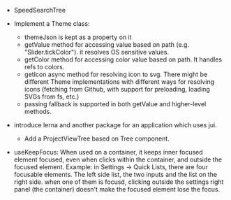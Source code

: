 - SpeedSearchTree
- Implement a Theme class:
  - themeJson is kept as a property on it
  - getValue method for accessing value based on path (e.g. "Slider.tickColor"). it resolves OS 
    sensitive values.
  - getColor method for accessing color value based on path. It handles refs to colors.
  - getIcon async method for resolving icon to svg. There might be different Theme implementations
    with different ways for resolving icons (fetching from Github, with support for preloading, 
    loading SVGs from fs, etc.)
  - passing fallback is supported in both getValue and higher-level methods.
- introduce lerna and another package for an application which uses jui.
  - Add a ProjectViewTree based on Tree component.

- useKeepFocus: When used on a container, it keeps inner focused element focused, even when 
  clicks within the container, and outside the focused element.
  Example: in Settings -> Quick Lists, there are four focusable elements. The left side list,
  the two inputs and the list on the right side. when one of them is focusd, clicking outside
  the settings right panel (the container) doesn't make the focused element lose the focus.
